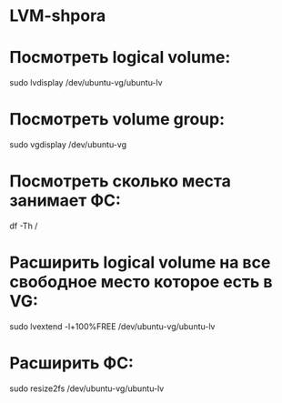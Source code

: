 # LVM-shpora
# Посмотреть logical volume:
sudo lvdisplay /dev/ubuntu-vg/ubuntu-lv 
# Посмотреть volume group:
sudo vgdisplay /dev/ubuntu-vg 
# Посмотреть сколько места занимает ФС:
df -Th /
# Расширить logical volume на все свободное место которое есть в VG:
sudo lvextend -l+100%FREE /dev/ubuntu-vg/ubuntu-lv 
# Расширить ФС:
sudo resize2fs /dev/ubuntu-vg/ubuntu-lv 
